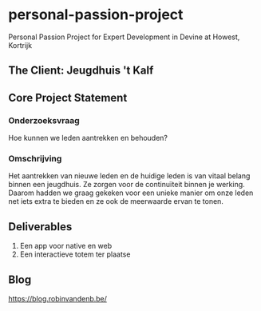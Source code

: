 # personal-passion-project
Personal Passion Project for Expert Development in Devine at Howest, Kortrijk


## The Client: Jeugdhuis 't Kalf
## Core Project Statement
### Onderzoeksvraag
Hoe kunnen we leden aantrekken en behouden?

### Omschrijving
Het aantrekken van nieuwe leden en de huidige leden is van vitaal belang binnen een jeugdhuis. Ze zorgen voor de continuïteit binnen je werking. Daarom hadden we graag gekeken voor een unieke manier om onze leden net iets extra te bieden en ze ook de meerwaarde ervan te tonen.

## Deliverables
1. Een app voor native en web
2. Een interactieve totem ter plaatse

## Blog
https://blog.robinvandenb.be/


